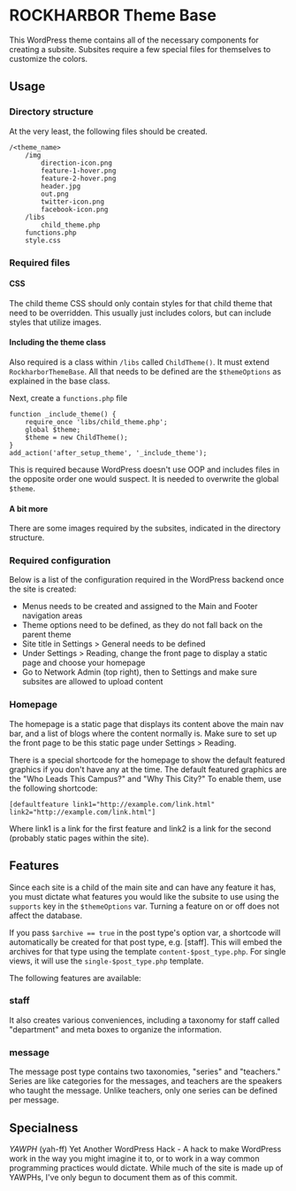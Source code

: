 # ROCKHARBOR Theme Base

This WordPress theme contains all of the necessary components for creating a 
subsite. Subsites require a few special files for themselves to customize the
colors.

## Usage

### Directory structure

At the very least, the following files should be created.

    /<theme_name>
        /img
            direction-icon.png
            feature-1-hover.png
            feature-2-hover.png
            header.jpg
            out.png
            twitter-icon.png
            facebook-icon.png
        /libs
            child_theme.php
        functions.php
        style.css

### Required files

#### CSS

The child theme CSS should only contain styles for that child theme that need to 
be overridden. This usually just includes colors, but can include styles that
utilize images.

#### Including the theme class

Also required is a class within `/libs` called `ChildTheme()`. It must
extend `RockharborThemeBase`. All that needs to be defined are the `$themeOptions` 
as explained in the base class.

Next, create a `functions.php` file

    function _include_theme() {
        require_once 'libs/child_theme.php';
        global $theme;
        $theme = new ChildTheme();
    }
    add_action('after_setup_theme', '_include_theme');

This is required because WordPress doesn't use OOP and includes files in the
opposite order one would suspect. It is needed to overwrite the global `$theme`.

#### A bit more

There are some images required by the subsites, indicated in the directory
structure.

### Required configuration

Below is a list of the configuration required in the WordPress backend once the
site is created:

- Menus needs to be created and assigned to the Main and Footer navigation areas
- Theme options need to be defined, as they do not fall back on the parent theme
- Site title in Settings > General needs to be defined
- Under Settings > Reading, change the front page to display a static page and 
choose your homepage
- Go to Network Admin (top right), then to Settings and make sure subsites are
allowed to upload content

### Homepage

The homepage is a static page that displays its content above the main nav bar,
and a list of blogs where the content normally is. Make sure to set up the front
page to be this static page under Settings > Reading.

There is a special shortcode for the homepage to show the default featured graphics
if you don't have any at the time. The default featured graphics are the "Who
Leads This Campus?" and "Why This City?" To enable them, use the following 
shortcode:

    [defaultfeature link1="http://example.com/link.html" link2="http://example.com/link.html"]

Where link1 is a link for the first feature and link2 is a link for the second
(probably static pages within the site).

## Features

Since each site is a child of the main site and can have any feature it has, you
must dictate what features you would like the subsite to use using the `supports`
key in the `$themeOptions` var. Turning a feature on or off does not affect the
database.

If you pass `$archive == true` in the post type's option var, a shortcode will 
automatically be created for that post type, e.g. [staff]. This will embed
the archives for that type using the template `content-$post_type.php`. For single
views, it will use the `single-$post_type.php` template.

The following features are available:

### staff
It also creates various conveniences, including a taxonomy for staff called 
"department" and meta boxes to organize the information.

### message
The message post type contains two taxonomies, "series" and "teachers." Series are
like categories for the messages, and teachers are the speakers who taught the
message. Unlike teachers, only one series can be defined per message.

## Specialness

_YAWPH_ (yah-ff)
Yet Another WordPress Hack - A hack to make WordPress work in the way you might
imagine it to, or to work in a way common programming practices would dictate.
While much of the site is made up of YAWPHs, I've only begun to document them
as of this commit.